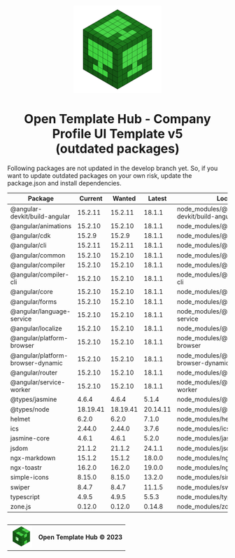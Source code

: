 <p align="center">
  <a href="https://opentemplatehub.com">
    <img src="https://raw.githubusercontent.com/open-template-hub/open-template-hub.github.io/master/assets/logo/ui/web-ui-logo.png" alt="Logo" width=200>
  </a>
</p>


<h1 align="center">
Open Template Hub - Company Profile UI Template v5
  <br/>
(outdated packages)
</h1>

Following packages are not updated in the develop branch yet. So, if you want to update outdated packages on your own risk, update the package.json and install dependencies.

| Package | Current | Wanted | Latest | Location |
| --- | --- | --- | --- | --- |
| @angular-devkit/build-angular | 15.2.11 | 15.2.11 | 18.1.1 | node_modules/@angular-devkit/build-angular |
| @angular/animations | 15.2.10 | 15.2.10 | 18.1.1 | node_modules/@angular/animations |
| @angular/cdk | 15.2.9 | 15.2.9 | 18.1.1 | node_modules/@angular/cdk |
| @angular/cli | 15.2.11 | 15.2.11 | 18.1.1 | node_modules/@angular/cli |
| @angular/common | 15.2.10 | 15.2.10 | 18.1.1 | node_modules/@angular/common |
| @angular/compiler | 15.2.10 | 15.2.10 | 18.1.1 | node_modules/@angular/compiler |
| @angular/compiler-cli | 15.2.10 | 15.2.10 | 18.1.1 | node_modules/@angular/compiler-cli |
| @angular/core | 15.2.10 | 15.2.10 | 18.1.1 | node_modules/@angular/core |
| @angular/forms | 15.2.10 | 15.2.10 | 18.1.1 | node_modules/@angular/forms |
| @angular/language-service | 15.2.10 | 15.2.10 | 18.1.1 | node_modules/@angular/language-service |
| @angular/localize | 15.2.10 | 15.2.10 | 18.1.1 | node_modules/@angular/localize |
| @angular/platform-browser | 15.2.10 | 15.2.10 | 18.1.1 | node_modules/@angular/platform-browser |
| @angular/platform-browser-dynamic | 15.2.10 | 15.2.10 | 18.1.1 | node_modules/@angular/platform-browser-dynamic |
| @angular/router | 15.2.10 | 15.2.10 | 18.1.1 | node_modules/@angular/router |
| @angular/service-worker | 15.2.10 | 15.2.10 | 18.1.1 | node_modules/@angular/service-worker |
| @types/jasmine | 4.6.4 | 4.6.4 | 5.1.4 | node_modules/@types/jasmine |
| @types/node | 18.19.41 | 18.19.41 | 20.14.11 | node_modules/@types/node |
| helmet | 6.2.0 | 6.2.0 | 7.1.0 | node_modules/helmet |
| ics | 2.44.0 | 2.44.0 | 3.7.6 | node_modules/ics |
| jasmine-core | 4.6.1 | 4.6.1 | 5.2.0 | node_modules/jasmine-core |
| jsdom | 21.1.2 | 21.1.2 | 24.1.1 | node_modules/jsdom |
| ngx-markdown | 15.1.2 | 15.1.2 | 18.0.0 | node_modules/ngx-markdown |
| ngx-toastr | 16.2.0 | 16.2.0 | 19.0.0 | node_modules/ngx-toastr |
| simple-icons | 8.15.0 | 8.15.0 | 13.2.0 | node_modules/simple-icons |
| swiper | 8.4.7 | 8.4.7 | 11.1.5 | node_modules/swiper |
| typescript | 4.9.5 | 4.9.5 | 5.5.3 | node_modules/typescript |
| zone.js | 0.12.0 | 0.12.0 | 0.14.8 | node_modules/zone.js |

<table align="right"><tr><td><a href="https://opentemplatehub.com"><img src="https://raw.githubusercontent.com/open-template-hub/open-template-hub.github.io/master/assets/logo/brand-logo.png" width="50px" alt="oth"/></a></td><td><b>Open Template Hub © 2023</b></td></tr></table>

